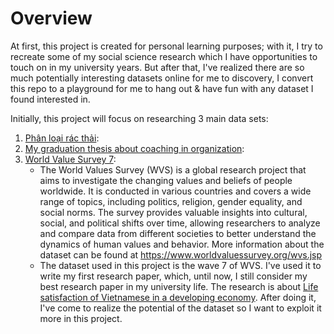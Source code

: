 # Overview

At first, this project is created for personal learning purposes; with it, I try to recreate some of my social science research which I have opportunities to touch on in my university years. But after that, I've realized there are so much potentially interesting datasets online for me to discovery, I convert this repo to a playground for me to hang out & have fun with any dataset I found interested in. 

Initially, this project will focus on researching 3 main data sets:

1. [Phân loại rác thải](phan-loai-rac-thai):
2. [My graduation thesis about coaching in organization](spino-coaching-thesis):
3. [World Value Survey 7](wvs_7):
    - The World Values Survey (WVS) is a global research project that aims to investigate the changing values and beliefs of people worldwide. It is conducted in various countries and covers a wide range of topics, including politics, religion, gender equality, and social norms. The survey provides valuable insights into cultural, social, and political shifts over time, allowing researchers to analyze and compare data from different societies to better understand the dynamics of human values and behavior. More information about the dataset can be found at https://www.worldvaluessurvey.org/wvs.jsp 
    - The dataset used in this project is the wave 7 of WVS. I've used it to write my first research paper, which, until now, I still consider my best research paper in my university life. The research is about [Life satisfaction of Vietnamese in a developing economy](wvs_7/docs/Life-satisfaction-Vietnamese-in-a-developing-economy.pdf). After doing it, I've come to realize the potential of the dataset so I want to exploit it more in this project. 
